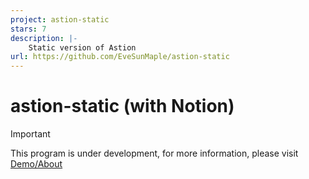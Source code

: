 ```yaml
---
project: astion-static
stars: 7
description: |-
    Static version of Astion
url: https://github.com/EveSunMaple/astion-static
---
```


# astion-static (with Notion)

> [!IMPORTANT]
> This program is under development, for more information, please visit [Demo/About](https://demo.shuoshuo.saroprock.com/about)

